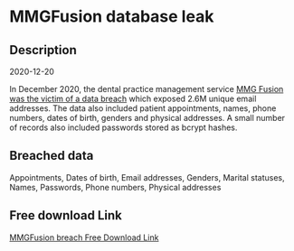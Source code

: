 # MMGFusion database leak

## Description

2020-12-20

In December 2020, the dental practice management service <a href="https://www.riskbasedsecurity.com/2021/02/19/dark-web-roundup-january-2021/" target="_blank" rel="noopener">MMG Fusion was the victim of a data breach</a> which exposed 2.6M unique email addresses. The data also included patient appointments, names, phone numbers, dates of birth, genders and physical addresses. A small number of records also included passwords stored as bcrypt hashes.

## Breached data

Appointments, Dates of birth, Email addresses, Genders, Marital statuses, Names, Passwords, Phone numbers, Physical addresses

## Free download Link

[MMGFusion breach Free Download Link](https://link-to.net/1229997/743.1912456619536/dynamic/?r=aHR0cHM6Ly93d3cubWVkaWFmaXJlLmNvbS92aWV3L3lzWmxLS3E1RjVRYjBDSy9tbWdmdXNpb24uY29tL2ZpbGU=)
